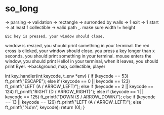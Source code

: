 # so_long

-> parsing
-> validation
	-> rectangle
	-> surronded by walls
	-> 1 exit
	-> 1 start
	-> at least 1 collectible
	-> valid path
	_. make sure width != height

	ESC key is pressed, your window should close.
window is resized, you should print something in your terminal.
the red cross is clicked, your window should close.
you press a key longer than x seconds, you should print something in your terminal.
mouse enters the window, you should print Hello! in your terminal, when it leaves, you should print Bye!.
 ->background, map, collectible, player

 int key_handler(int keycode, t_env *env)
{
    if (keycode == 53)
        ft_printf("ESCAPE");
    else if (keycode == 0 || keycode == 123)
        ft_printf("LEFT (A / ARROW_LEFT)");
    else if (keycode == 2 || keycode == 124)
        ft_printf("RIGHT (D / ARROW_RIGHT)");
    else if (keycode == 1 || keycode == 125)
        ft_printf("DOWN (S / ARROW_DOWN)");
    else if (keycode == 13 || keycode == 126)
        ft_printf("LEFT (A / ARROW_LEFT)");
    else
        ft_printf("%d\n", keycode);
    return (0);
}